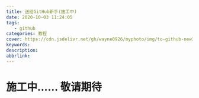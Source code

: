 ```yaml
---
title: 送给GitHub新手(施工中)
date: 2020-10-03 11:24:05
tags:
   - github
categories: 教程
cover: https://cdn.jsdelivr.net/gh/wayne0926/myphoto/img/to-github-new3.jpg
keywords:
description:
abbrlink:
---
```

# 施工中……  敬请期待